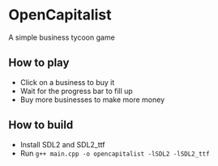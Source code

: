 # OpenCapitalist
A simple business tycoon game

## How to play
- Click on a business to buy it
- Wait for the progress bar to fill up
- Buy more businesses to make more money

## How to build
- Install SDL2 and SDL2_ttf
- Run `g++ main.cpp -o opencapitalist -lSDL2 -lSDL2_ttf`
